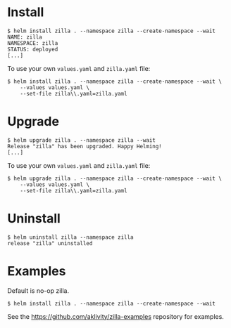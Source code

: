 # Install

```
$ helm install zilla . --namespace zilla --create-namespace --wait
NAME: zilla
NAMESPACE: zilla
STATUS: deployed
[...]
```

To use your own `values.yaml` and `zilla.yaml` file:
```
$ helm install zilla . --namespace zilla --create-namespace --wait \
    --values values.yaml \
    --set-file zilla\\.yaml=zilla.yaml
```

# Upgrade

```
$ helm upgrade zilla . --namespace zilla --wait
Release "zilla" has been upgraded. Happy Helming!
[...]
```

To use your own `values.yaml` and `zilla.yaml` file:
```
$ helm upgrade zilla . --namespace zilla --create-namespace --wait \
    --values values.yaml \
    --set-file zilla\\.yaml=zilla.yaml
```

# Uninstall

```
$ helm uninstall zilla --namespace zilla
release "zilla" uninstalled
```

# Examples

Default is no-op zilla.

```
$ helm install zilla . --namespace zilla --create-namespace --wait
```

See the https://github.com/aklivity/zilla-examples repository for examples.
